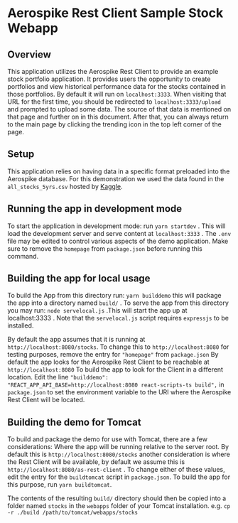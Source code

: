 # Aerospike Rest Client Sample Stock Webapp

## Overview

This application utilizes the Aerospike Rest Client to provide an example stock portfolio application. It provides users the opportunity to create portfolios and view historical performance data for the stocks contained in those portfolios.
By default it will run on `localhost:3333`. When visiting that URL for the first time, you should be redirected to `localhost:3333/upload` and prompted to upload some data. The source of that data is mentioned on that page and further on in this document.
After that, you can always return to the main page by clicking the trending icon in the top left corner of the page.

## Setup

This application relies on having data in a specific format preloaded into the Aerospike database. For this demonstration we used the data found in the ``all_stocks_5yrs.csv`` hosted by [Kaggle](https://www.kaggle.com/camnugent/sandp500#all_stocks_5yr.csv).

## Running the app in development mode

To start the application in development mode: run `yarn startdev` . This will load the development server and serve content at `localhost:3333` . The `.env` file may be edited to control various aspects of the demo application. Make sure to remove the `homepage` from `package.json` before running this command.

## Building the app for local usage

To build the App from this directory run: `yarn builddemo` this will package the app into a directory named `build/` .
To serve the app from this directory you may run: `node servelocal.js` .This will start the app up at localhost:3333 . Note that the `servelocal.js` script requires `expressjs` to be installed.

By default the app assumes that it is running at `http://localhost:8080/stocks`. To change this to `http://localhost:8080` for testing purposes, remove the entry for `"homepage"` from `package.json`
By default the app looks for the Aerospike Rest Client to be reachable at `http://localhost:8080`  To build the app to look for the Client in a different location. Edit the line `"builddemo": "REACT_APP_API_BASE=http://localhost:8080 react-scripts-ts build",` in `package.json` to set the environment variable to the URI where the Aerospike Rest Client will be located.

## Building the demo for Tomcat

To build and package the demo for use with Tomcat, there are a few considerations: Where the app will be running relative to the server root. By default this is `http://localhost:8080/stocks` another consideration is where the Rest Client will be available, by default we assume this is `http://localhost:8080/as-rest-client` . To change either of these values,
edit the entry for the `buildtomcat` script in `package.json`. To build the app for this purpose, run `yarn buildtomcat`.

The contents of the resulting `build/` directory should then be copied into a folder named `stocks` in the `webapps` folder of your Tomcat installation. e.g. `cp -r ./build /path/to/tomcat/webapps/stocks`